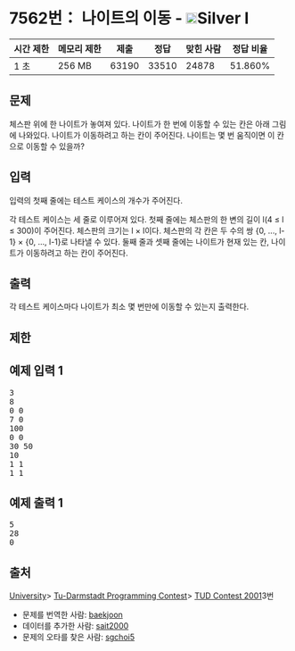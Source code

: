 # 7562번： 나이트의 이동 - <img src="https://static.solved.ac/tier_small/10.svg" style="height:20px" />Silver I


| 시간 제한 | 메모리 제한 | 제출 | 정답 | 맞힌 사람 | 정답 비율 |
| --- | --- | --- | --- | --- | --- |
| 1 초 | 256 MB | 63190 | 33510 | 24878 | 51.860% |


## 문제


체스판 위에 한 나이트가 놓여져 있다. 나이트가 한 번에 이동할 수 있는 칸은 아래 그림에 나와있다. 나이트가 이동하려고 하는 칸이 주어진다. 나이트는 몇 번 움직이면 이 칸으로 이동할 수 있을까?





## 입력


입력의 첫째 줄에는 테스트 케이스의 개수가 주어진다.

각 테스트 케이스는 세 줄로 이루어져 있다. 첫째 줄에는 체스판의 한 변의 길이 l(4 ≤ l ≤ 300)이 주어진다. 체스판의 크기는 l × l이다. 체스판의 각 칸은 두 수의 쌍 {0, ..., l-1} × {0, ..., l-1}로 나타낼 수 있다. 둘째 줄과 셋째 줄에는 나이트가 현재 있는 칸, 나이트가 이동하려고 하는 칸이 주어진다.




## 출력


각 테스트 케이스마다 나이트가 최소 몇 번만에 이동할 수 있는지 출력한다.




## 제한




## 예제 입력 1


<pre>3
8
0 0
7 0
100
0 0
30 50
10
1 1
1 1
</pre>


## 예제 출력 1


<pre>5
28
0
</pre>






## 출처


[University](/category/5)> [Tu-Darmstadt Programming Contest](/category/213)> [TUD Contest 2001](/category/detail/909)3번
- 문제를 번역한 사람: [baekjoon](/user/baekjoon)
- 데이터를 추가한 사람: [sait2000](/user/sait2000)
- 문제의 오타를 찾은 사람: [sgchoi5](/user/sgchoi5)




